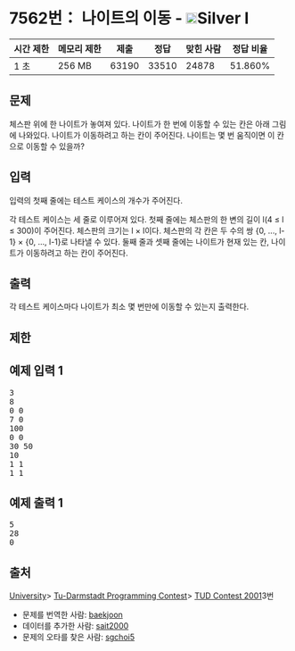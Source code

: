 # 7562번： 나이트의 이동 - <img src="https://static.solved.ac/tier_small/10.svg" style="height:20px" />Silver I


| 시간 제한 | 메모리 제한 | 제출 | 정답 | 맞힌 사람 | 정답 비율 |
| --- | --- | --- | --- | --- | --- |
| 1 초 | 256 MB | 63190 | 33510 | 24878 | 51.860% |


## 문제


체스판 위에 한 나이트가 놓여져 있다. 나이트가 한 번에 이동할 수 있는 칸은 아래 그림에 나와있다. 나이트가 이동하려고 하는 칸이 주어진다. 나이트는 몇 번 움직이면 이 칸으로 이동할 수 있을까?





## 입력


입력의 첫째 줄에는 테스트 케이스의 개수가 주어진다.

각 테스트 케이스는 세 줄로 이루어져 있다. 첫째 줄에는 체스판의 한 변의 길이 l(4 ≤ l ≤ 300)이 주어진다. 체스판의 크기는 l × l이다. 체스판의 각 칸은 두 수의 쌍 {0, ..., l-1} × {0, ..., l-1}로 나타낼 수 있다. 둘째 줄과 셋째 줄에는 나이트가 현재 있는 칸, 나이트가 이동하려고 하는 칸이 주어진다.




## 출력


각 테스트 케이스마다 나이트가 최소 몇 번만에 이동할 수 있는지 출력한다.




## 제한




## 예제 입력 1


<pre>3
8
0 0
7 0
100
0 0
30 50
10
1 1
1 1
</pre>


## 예제 출력 1


<pre>5
28
0
</pre>






## 출처


[University](/category/5)> [Tu-Darmstadt Programming Contest](/category/213)> [TUD Contest 2001](/category/detail/909)3번
- 문제를 번역한 사람: [baekjoon](/user/baekjoon)
- 데이터를 추가한 사람: [sait2000](/user/sait2000)
- 문제의 오타를 찾은 사람: [sgchoi5](/user/sgchoi5)




